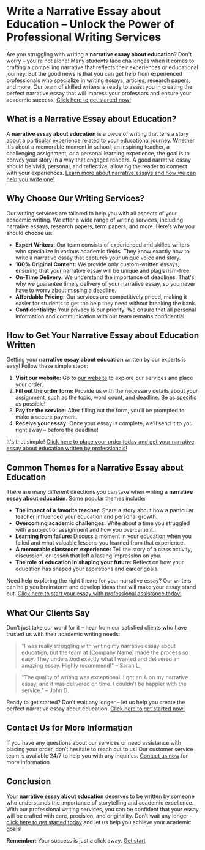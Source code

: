 # Write a Narrative Essay about Education – Unlock the Power of Professional Writing Services

Are you struggling with writing a **narrative essay about education**? Don't worry – you're not alone! Many students face challenges when it comes to crafting a compelling narrative that reflects their experiences or educational journey. But the good news is that you can get help from experienced professionals who specialize in writing essays, articles, research papers, and more. Our team of skilled writers is ready to assist you in creating the perfect narrative essay that will impress your professors and ensure your academic success. [Click here to get started now!](https://tinyurl.com/topessay?keyword=narrative+essay+about+education)

## What is a Narrative Essay about Education?

A **narrative essay about education** is a piece of writing that tells a story about a particular experience related to your educational journey. Whether it's about a memorable moment in school, an inspiring teacher, a challenging assignment, or a personal learning experience, the goal is to convey your story in a way that engages readers. A good narrative essay should be vivid, personal, and reflective, allowing the reader to connect with your experiences. [Learn more about narrative essays and how we can help you write one!](https://tinyurl.com/topessay?keyword=narrative+essay+about+education)

## Why Choose Our Writing Services?

Our writing services are tailored to help you with all aspects of your academic writing. We offer a wide range of writing services, including narrative essays, research papers, term papers, and more. Here’s why you should choose us:

- **Expert Writers:** Our team consists of experienced and skilled writers who specialize in various academic fields. They know exactly how to write a narrative essay that captures your unique voice and story.
- **100% Original Content:** We provide only custom-written essays, ensuring that your narrative essay will be unique and plagiarism-free.
- **On-Time Delivery:** We understand the importance of deadlines. That's why we guarantee timely delivery of your narrative essay, so you never have to worry about missing a deadline.
- **Affordable Pricing:** Our services are competitively priced, making it easier for students to get the help they need without breaking the bank.
- **Confidentiality:** Your privacy is our priority. We ensure that all personal information and communication with our team remains confidential.

## How to Get Your Narrative Essay about Education Written

Getting your **narrative essay about education** written by our experts is easy! Follow these simple steps:

1. **Visit our website:** Go to [our website](https://tinyurl.com/topessay?keyword=narrative+essay+about+education) to explore our services and place your order.
2. **Fill out the order form:** Provide us with the necessary details about your assignment, such as the topic, word count, and deadline. Be as specific as possible!
3. **Pay for the service:** After filling out the form, you’ll be prompted to make a secure payment.
4. **Receive your essay:** Once your essay is complete, we’ll send it to you right away – before the deadline!

It's that simple! [Click here to place your order today and get your narrative essay about education written by professionals!](https://tinyurl.com/topessay?keyword=narrative+essay+about+education)

## Common Themes for a Narrative Essay about Education

There are many different directions you can take when writing a **narrative essay about education**. Some popular themes include:

- **The impact of a favorite teacher:** Share a story about how a particular teacher influenced your education and personal growth.
- **Overcoming academic challenges:** Write about a time you struggled with a subject or assignment and how you overcame it.
- **Learning from failure:** Discuss a moment in your education when you failed and what valuable lessons you learned from that experience.
- **A memorable classroom experience:** Tell the story of a class activity, discussion, or lesson that left a lasting impression on you.
- **The role of education in shaping your future:** Reflect on how your education has shaped your aspirations and career goals.

Need help exploring the right theme for your narrative essay? Our writers can help you brainstorm and develop ideas that will make your essay stand out. [Click here to start your essay with professional assistance today!](https://tinyurl.com/topessay?keyword=narrative+essay+about+education)

## What Our Clients Say

Don’t just take our word for it – hear from our satisfied clients who have trusted us with their academic writing needs:

> "I was really struggling with writing my narrative essay about education, but the team at [Company Name] made the process so easy. They understood exactly what I wanted and delivered an amazing essay. Highly recommend!" – Sarah L.

> "The quality of writing was exceptional. I got an A on my narrative essay, and it was delivered on time. I couldn’t be happier with the service." – John D.

Ready to get started? Don’t wait any longer – let us help you create the perfect narrative essay about education. [Click here to get started now!](https://tinyurl.com/topessay?keyword=narrative+essay+about+education)

## Contact Us for More Information

If you have any questions about our services or need assistance with placing your order, don’t hesitate to reach out to us! Our customer service team is available 24/7 to help you with any inquiries. [Contact us now](https://tinyurl.com/topessay?keyword=narrative+essay+about+education) for more information.

## Conclusion

Your **narrative essay about education** deserves to be written by someone who understands the importance of storytelling and academic excellence. With our professional writing services, you can be confident that your essay will be crafted with care, precision, and originality. Don’t wait any longer – [click here to get started today](https://tinyurl.com/topessay?keyword=narrative+essay+about+education) and let us help you achieve your academic goals!

**Remember:** Your success is just a click away. [Get start](https://tinyurl.com/topessay?keyword=narrative+essay+about+education)
